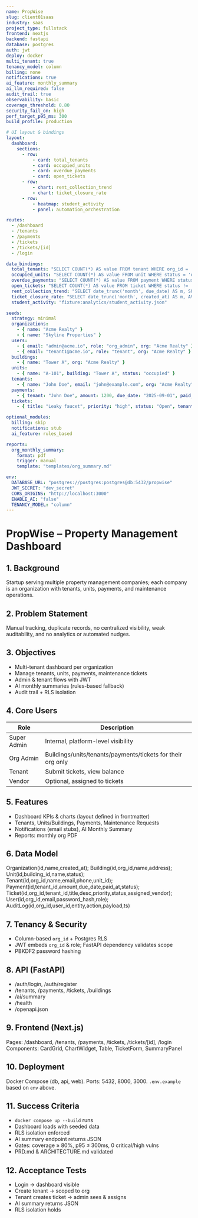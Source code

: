 ```yaml
---
name: PropWise
slug: client01saas
industry: saas
project_type: fullstack
frontend: nextjs
backend: fastapi
database: postgres
auth: jwt
deploy: docker
multi_tenant: true
tenancy_model: column
billing: none
notifications: true
ai_feature: monthly_summary
ai_llm_required: false
audit_trail: true
observability: basic
coverage_threshold: 0.80
security_fail_on: high
perf_target_p95_ms: 300
build_profile: production

# UI layout & bindings
layout:
  dashboard:
    sections:
      - row:
          - card: total_tenants
          - card: occupied_units
          - card: overdue_payments
          - card: open_tickets
      - row:
          - chart: rent_collection_trend
          - chart: ticket_closure_rate
      - row:
          - heatmap: student_activity
          - panel: automation_orchestration

routes:
  - /dashboard
  - /tenants
  - /payments
  - /tickets
  - /tickets/[id]
  - /login

data_bindings:
  total_tenants: "SELECT COUNT(*) AS value FROM tenant WHERE org_id = :org_id"
  occupied_units: "SELECT COUNT(*) AS value FROM unit WHERE status = 'occupied' AND org_id = :org_id"
  overdue_payments: "SELECT COUNT(*) AS value FROM payment WHERE status = 'overdue' AND org_id = :org_id"
  open_tickets: "SELECT COUNT(*) AS value FROM ticket WHERE status != 'Closed' AND org_id = :org_id"
  rent_collection_trend: "SELECT date_trunc('month', due_date) AS m, SUM(CASE WHEN paid_at IS NOT NULL THEN amount ELSE 0 END) AS collected FROM payment WHERE org_id=:org_id GROUP BY 1 ORDER BY 1"
  ticket_closure_rate: "SELECT date_trunc('month', created_at) AS m, AVG(CASE WHEN status='Closed' THEN 1 ELSE 0 END)::float AS closure_rate FROM ticket WHERE org_id=:org_id GROUP BY 1 ORDER BY 1"
  student_activity: "fixture:analytics/student_activity.json"

seeds:
  strategy: minimal
  organizations:
    - { name: "Acme Realty" }
    - { name: "Skyline Properties" }
  users:
    - { email: "admin@acme.io", role: "org_admin", org: "Acme Realty" }
    - { email: "tenant1@acme.io", role: "tenant", org: "Acme Realty" }
  buildings:
    - { name: "Tower A", org: "Acme Realty" }
  units:
    - { name: "A-101", building: "Tower A", status: "occupied" }
  tenants:
    - { name: "John Doe", email: "john@example.com", org: "Acme Realty", unit: "A-101" }
  payments:
    - { tenant: "John Doe", amount: 1200, due_date: "2025-09-01", paid_at: null, status: "overdue" }
  tickets:
    - { title: "Leaky faucet", priority: "high", status: "Open", tenant: "John Doe", org: "Acme Realty" }

optional_modules:
  billing: skip
  notifications: stub
  ai_feature: rules_based

reports:
  org_monthly_summary:
    format: pdf
    trigger: manual
    template: "templates/org_summary.md"

env:
  DATABASE_URL: "postgres://postgres:postgres@db:5432/propwise"
  JWT_SECRET: "dev_secret"
  CORS_ORIGINS: "http://localhost:3000"
  ENABLE_AI: "false"
  TENANCY_MODEL: "column"
---
```



# PropWise – Property Management Dashboard

## 1. Background
Startup serving multiple property management companies; each company is an organization with tenants, units, payments, and maintenance operations.

## 2. Problem Statement
Manual tracking, duplicate records, no centralized visibility, weak auditability, and no analytics or automated nudges.

## 3. Objectives
- Multi-tenant dashboard per organization
- Manage tenants, units, payments, maintenance tickets
- Admin & tenant flows with JWT
- AI monthly summaries (rules-based fallback)
- Audit trail + RLS isolation

## 4. Core Users
| Role        | Description                                                  |
|-------------|--------------------------------------------------------------|
| Super Admin | Internal, platform-level visibility                          |
| Org Admin   | Buildings/units/tenants/payments/tickets for their org only  |
| Tenant      | Submit tickets, view balance                                 |
| Vendor      | Optional, assigned to tickets                                |

## 5. Features
- Dashboard KPIs & charts (layout defined in frontmatter)
- Tenants, Units/Buildings, Payments, Maintenance Requests
- Notifications (email stubs), AI Monthly Summary
- Reports: monthly org PDF

## 6. Data Model
Organization(id,name,created_at); Building(id,org_id,name,address); Unit(id,building_id,name,status);
Tenant(id,org_id,name,email,phone,unit_id); Payment(id,tenant_id,amount,due_date,paid_at,status);
Ticket(id,org_id,tenant_id,title,desc,priority,status,assigned_vendor);
User(id,org_id,email,password_hash,role); AuditLog(id,org_id,user_id,entity,action,payload,ts)

## 7. Tenancy & Security
- Column-based `org_id` + Postgres RLS
- JWT embeds `org_id` & role; FastAPI dependency validates scope
- PBKDF2 password hashing

## 8. API (FastAPI)
- /auth/login, /auth/register
- /tenants, /payments, /tickets, /buildings
- /ai/summary
- /health
- /openapi.json

## 9. Frontend (Next.js)
Pages: /dashboard, /tenants, /payments, /tickets, /tickets/[id], /login  
Components: CardGrid, ChartWidget, Table, TicketForm, SummaryPanel

## 10. Deployment
Docker Compose (db, api, web). Ports: 5432, 8000, 3000. `.env.example` based on `env` above.

## 11. Success Criteria
- `docker compose up --build` runs
- Dashboard loads with seeded data
- RLS isolation enforced
- AI summary endpoint returns JSON
- Gates: coverage ≥ 80%, p95 ≤ 300ms, 0 critical/high vulns
- PRD.md & ARCHITECTURE.md validated

## 12. Acceptance Tests
- Login → dashboard visible
- Create tenant → scoped to org
- Tenant creates ticket → admin sees & assigns
- AI summary returns JSON
- RLS isolation holds
